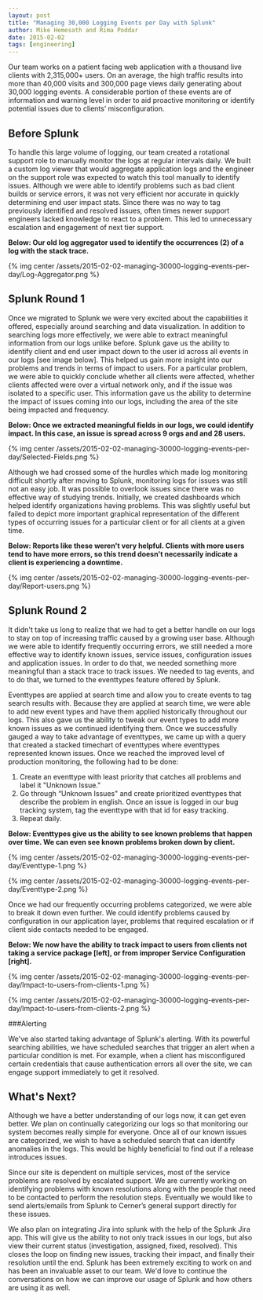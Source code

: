 ```yaml
---
layout: post
title: "Managing 30,000 Logging Events per Day with Splunk"
author: Mike Hemesath and Rima Poddar
date: 2015-02-02
tags: [engineering]
---
```


Our team works on a patient facing web application with a thousand live clients with 2,315,000+ users. On an average, the high traffic results into more than 40,000 visits and 300,000 page views daily generating about 30,000 logging events. A considerable portion of these events are of information and warning level in order to aid proactive monitoring or identify potential issues due to clients’ misconfiguration.

Before Splunk
---------------

To handle this large volume of logging, our team created a rotational support role to manually monitor the logs at regular intervals daily. We built a custom log viewer that would aggregate application logs and the engineer on the support role was expected to watch this tool manually to identify issues. Although we were able to identify problems such as bad client builds or service errors, it was not very efficient nor accurate in quickly determining end user impact stats. Since there was no way to tag previously identified and resolved issues, often times newer support engineers lacked knowledge to react to a problem. This led to unnecessary escalation and engagement of next tier support.

**Below: Our old log aggregator used to identify the occurrences (2) of a log with the stack trace.**

{% img center /assets/2015-02-02-managing-30000-logging-events-per-day/Log-Aggregator.png %}

Splunk Round 1
---------------

Once we migrated to Splunk we were very excited about the capabilities it offered, especially around searching and data visualization. In addition to searching logs more effectively, we were able to extract meaningful information from our logs unlike before. Splunk gave us the ability to identify client and end user impact down to the user id across all events in our logs [see image below]. This helped us gain more insight into our problems and trends in terms of impact to users. For a particular problem, we were able to quickly conclude whether all clients were affected, whether clients affected were over a virtual network only, and if the issue was isolated to a specific user. This information gave us the ability to determine the impact of issues coming into our logs, including the area of the site being impacted and frequency.

**Below: Once we extracted meaningful fields in our logs, we could identify impact. In this case, an issue is spread across 9 orgs and and 28 users.**

{% img center /assets/2015-02-02-managing-30000-logging-events-per-day/Selected-Fields.png %}

Although we had crossed some of the hurdles which made log monitoring difficult shortly after moving to Splunk, monitoring logs for issues was still not an easy job. It was possible to overlook issues since there was no effective way of studying trends. Initially, we created dashboards which helped identify organizations having problems. This was slightly useful but failed to depict more important graphical representation of the different types of occurring issues for a particular client or for all clients at a given time.

**Below: Reports like these weren't very helpful. Clients with more users tend to have more errors, so this trend doesn't necessarily indicate a client is experiencing a downtime.**

{% img center /assets/2015-02-02-managing-30000-logging-events-per-day/Report-users.png %}

Splunk Round 2
---------------

It didn't take us long to realize that we had to get a better handle on our logs to stay on top of increasing traffic caused by a growing user base. Although we were able to identify frequently occurring errors, we still needed a more effective way to identify known issues, service issues, configuration issues and application issues. In order to do that, we needed something more meaningful than a stack trace to track issues.  We needed to tag events, and to do that, we turned to the eventtypes feature offered by Splunk.

Eventtypes are applied at search time and allow you to create events to tag search results with. Because they are applied at search time, we were able to add new event types and have them applied historically throughout our logs. This also gave us the ability to tweak our event types to add more known issues as we continued identifying them. Once we successfully gauged a way to take advantage of eventtypes, we came up with a query that created a stacked timechart of eventtypes where eventtypes represented known issues. Once we reached the improved level of production monitoring, the following had to be done:

1. Create an eventtype with least priority that catches all problems and label it "Unknown Issue."
2. Go through “Unknown Issues" and create prioritized eventtypes that describe the problem in english. Once an issue is logged in our bug tracking system, tag the eventtype with that id for easy tracking.
3. Repeat daily.

**Below: Eventtypes give us the ability to see known problems that happen over time. We can even see known problems broken down by client.**

{% img center /assets/2015-02-02-managing-30000-logging-events-per-day/Eventtype-1.png %}

{% img center /assets/2015-02-02-managing-30000-logging-events-per-day/Eventtype-2.png %}

Once we had our frequently occurring problems categorized, we were able to break it down even further. We could identify problems caused by configuration in our application layer, problems that required escalation or if client side contacts needed to be engaged.
 
**Below: We now have the ability to track impact to users from clients not taking a service package [left], or from improper Service Configuration [right].**

{% img center /assets/2015-02-02-managing-30000-logging-events-per-day/Impact-to-users-from-clients-1.png %}

{% img center /assets/2015-02-02-managing-30000-logging-events-per-day/Impact-to-users-from-clients-2.png %}

###Alerting

We've also started taking advantage of Splunk's alerting. With its powerful searching abilities, we have scheduled searches that trigger an alert when a particular condition is met. For example, when a client has misconfigured certain credentials that cause authentication errors all over the site, we can engage support immediately to get it resolved. 

What's Next?
---------------

Although we have a better understanding of our logs now, it can get even better. We plan on continually categorizing our logs so that monitoring our system becomes really simple for everyone. Once all of our known issues are categorized, we wish to have a scheduled search that can identify anomalies in the logs. This would be highly beneficial to find out if a release introduces issues.

Since our site is dependent on multiple services, most of the service problems are resolved by escalated support. We are currently working on identifying problems with known resolutions  along with  the people that need to be contacted to perform the resolution steps. Eventually we would like to send alerts/emails from Splunk to Cerner’s general support directly for these issues.

We also plan on integrating Jira into splunk with the help of the Splunk Jira app. This will give us the ability to not only track issues in our logs, but also view their current status (investigation, assigned, fixed, resolved). This closes the loop on finding new issues, tracking their impact, and finally their resolution until the end. Splunk has been extremely exciting to work on and has been an invaluable asset to our team. We'd love to continue the conversations on how we can improve our usage of Splunk and how others are using it as well.